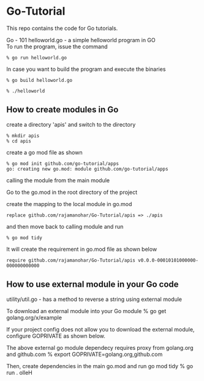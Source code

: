 # Go-Tutorial

This repo contains the code for Go tutorials.

Go - 101
helloworld.go - a simple helloworld program in GO <br />
To run the program, issue the command 

    % go run helloworld.go

In case you want to build the program and execute the binaries

    % go build helloworld.go

    % ./helloworld

## How to create modules in Go

create a directory 'apis' and switch to the directory 

    % mkdir apis 
    % cd apis 

create a go mod file as shown 

    % go mod init github.com/go-tutorial/apps
    go: creating new go.mod: module github.com/go-tutorial/apps

calling the module from the main module 

Go to the go.mod in the root directory of the project 

create the mapping to the local module in go.mod

    replace github.com/rajamanohar/Go-Tutorial/apis => ./apis

and then move back to calling module and run 

    % go mod tidy 

It will create the requirement in go.mod file as shown below

    require github.com/rajamanohar/Go-Tutorial/apis v0.0.0-00010101000000-000000000000

## How to use external module in your Go code
utility/util.go - has a method to reverse a string using external module

To download an external module into your Go module 
    % go get golang.org/x/example

If your project config does not allow you to download the external module, configure GOPRIVATE as shown below. 

The above external go module dependecy requires proxy from golang.org and github.com 
    % export GOPRIVATE=golang.org,github.com

Then, create dependencies in the main go.mod and run go mod tidy
    % go run .
    olleH
